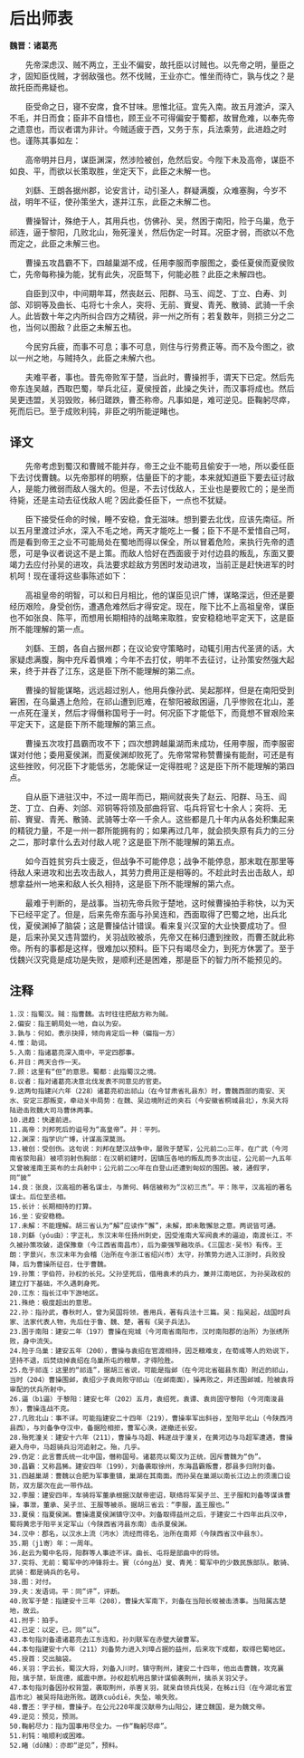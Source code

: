 # 后出师表

**魏晋：诸葛亮**

　　先帝深虑汉、贼不两立，王业不偏安，故托臣以讨贼也。以先帝之明，量臣之才，固知臣伐贼，才弱敌强也。然不伐贼，王业亦亡。惟坐而待亡，孰与伐之？是故托臣而弗疑也。

　　臣受命之日，寝不安席，食不甘味。思惟北征。宜先入南。故五月渡泸，深入不毛，并日而食；臣非不自惜也，顾王业不可得偏安于蜀都，故冒危难，以奉先帝之遗意也，而议者谓为非计。今贼适疲于西，又务于东，兵法乘劳，此进趋之时也。谨陈其事如左：

　　高帝明并日月，谋臣渊深，然涉险被创，危然后安。今陛下未及高帝，谋臣不如良、平，而欲以长策取胜，坐定天下，此臣之未解一也。

　　刘繇、王朗各据州郡，论安言计，动引圣人，群疑满腹，众难塞胸，今岁不战，明年不征，使孙策坐大，遂并江东，此臣之未解二也。

　　曹操智计，殊绝于人，其用兵也，仿佛孙、吴，然困于南阳，险于乌巢，危于祁连，逼于黎阳，几败北山，殆死潼关，然后伪定一时耳。况臣才弱，而欲以不危而定之，此臣之未解三也。

　　曹操五攻昌霸不下，四越巢湖不成，任用李服而李服图之，委任夏侯而夏侯败亡，先帝每称操为能，犹有此失，况臣驽下，何能必胜？此臣之未解四也。

　　自臣到汉中，中间期年耳，然丧赵云、阳群、马玉、阎芝、丁立、白寿、刘郃、邓铜等及曲长、屯将七十余人，突将、无前、賨叟、青羌、散骑、武骑一千余人。此皆数十年之内所纠合四方之精锐，非一州之所有；若复数年，则损三分之二也，当何以图敌？此臣之未解五也。

　　今民穷兵疲，而事不可息；事不可息，则住与行劳费正等。而不及今图之，欲以一州之地，与贼持久，此臣之未解六也。

　　夫难平者，事也。昔先帝败军于楚，当此时，曹操拊手，谓天下已定。然后先帝东连吴越，西取巴蜀，举兵北征，夏侯授首，此操之失计，而汉事将成也。然后吴更违盟，关羽毁败，秭归蹉跌，曹丕称帝。凡事如是，难可逆见。臣鞠躬尽瘁，死而后已。至于成败利钝，非臣之明所能逆睹也。



## 译文
　　先帝考虑到蜀汉和曹贼不能并存，帝王之业不能苟且偷安于一地，所以委任臣下去讨伐曹魏。以先帝那样的明察，估量臣下的才能，本来就知道臣下要去征讨敌人，是能力微弱而敌人强大的。但是，不去讨伐敌人，王业也是要败亡的；是坐而待毙，还是主动去征伐敌人呢？因此委任臣下，一点也不犹疑。

　　臣下接受任命的时候，睡不安稳，食无滋味。想到要去北伐，应该先南征。所以五月里渡过泸水，深入不毛之地，两天才能吃上一餐；臣下不是不爱惜自己呵，而是看到帝王之业不可能局处在蜀地而得以保全，所以冒着危险，来执行先帝的遗愿，可是争议者说这不是上策。而敌人恰好在西面疲于对付边县的叛乱，东面又要竭力去应付孙吴的进攻，兵法要求趁敌方劳困时发动进攻，当前正是赶快进军的时机呵！现在谨将这些事陈述如下：

　　高祖皇帝的明智，可以和日月相比，他的谋臣见识广博，谋略深远，但还是要经历艰险，身受创伤，遭遇危难然后才得安定。现在，陛下比不上高祖皇帝，谋臣也不如张良、陈平，而想用长期相持的战略来取胜，安安稳稳地平定天下，这是臣所不能理解的第一点。

　　刘繇、王朗，各自占据州郡；在议论安守策略时，动辄引用古代圣贤的话，大家疑虑满腹，胸中充斥着惧难；今年不去打仗，明年不去征讨，让孙策安然强大起来，终于并吞了江东，这是臣下所不能理解的第二点。

　　曹操的智能谋略，远远超过别人，他用兵像孙武、吴起那样，但是在南阳受到窘困，在乌巢遇上危险，在祁山遭到厄难，在黎阳被敌困逼，几乎惨败在北山，差一点死在潼关，然后才得僭称国号于一时。何况臣下才能低下，而竟想不冒艰险来平定天下，这是臣下所不能理解的第三点。

　　曹操五次攻打昌霸而攻不下；四次想跨越巢湖而未成功，任用李服，而李服密谋对付他；委用夏侯渊，而夏侯渊却败死了。先帝常常称赞曹操有能耐，可还是有这些挫败，何况臣下才能低劣，怎能保证一定得胜呢？这是臣下所不能理解的第四点。

　　自从臣下进驻汉中，不过一周年而已，期间就丧失了赵云、阳群、马玉、阎芝、丁立、白寿、刘郃、邓铜等将领及部曲将官、屯兵将官七十余人；突将、无前、賨叟、青羌、散骑、武骑等士卒一千余人。这些都是几十年内从各处积集起来的精锐力量，不是一州一郡所能拥有的；如果再过几年，就会损失原有兵力的三分之二，那时拿什么去对付敌人呢？这是臣下所不能理解的第五点。

　　如今百姓贫穷兵士疲乏，但战争不可能停息；战争不能停息，那末耽在那里等待敌人来进攻和出去攻击敌人，其劳力费用正是相等的。不趁此时去出击敌人，却想拿益州一地来和敌人长久相持，这是臣下所不能理解的第六点。

　　最难于判断的，是战事。当初先帝兵败于楚地，这时候曹操拍手称快，以为天下已经平定了。但是，后来先帝东面与孙吴连和，西面取得了巴蜀之地，出兵北伐，夏侯渊掉了脑袋；这是曹操估计错误。看来复兴汉室的大业快要成功了。但是，后来孙吴又违背盟约，关羽战败被杀，先帝又在秭归遭到挫败，而曹丕就此称帝。所有的事都是这样，很难加以预料。臣下只有竭尽全力，到死方休罢了。至于伐魏兴汉究竟是成功是失败，是顺利还是困难，那是臣下的智力所不能预见的。

## 注释

    1.汉：指蜀汉。贼：指曹魏。古时往往把敌方称为贼。
    2.偏安：指王朝局处一地，自以为安。
    3.孰与：何如，表示抉择，倾向肯定后一种（偏指一方）
    4.惟：助词。
    5.入南：指诸葛亮深入南中，平定四郡事。
    6.并日：两天合作一天。
    7.顾：这里有“但”的意思。蜀都：此指蜀汉之境。
    8.议者：指对诸葛亮决意北伐发表不同意见的官吏。
    9.这两句指建兴六年（228）诸葛亮初出祁山（在今甘肃省礼县东）时，曹魏西部的南安、天水、安定三郡叛变，牵动关中局势：在魏、吴边境附近的夹石（今安徽省桐城县北），东吴大将陆逊击败魏大司马曹休两事。
    10.进趋：快速前进。
    11.高帝：刘邦死后的谥号为“高皇帝”。并：平列。
    12.渊深：指学识广博，计谋高深莫测。
    13.被创：受创伤。这句说：刘邦在楚汉战争中，屡败于楚军，公元前二○三年，在广武（今河南省荥阳县）被项羽射伤胸部：在汉朝初建时，因镇压各地的叛乱而多次出征，公元前一九五年又曾被淮南王英布的士兵射中；公元前二○○年在白登山还遭到匈奴的围困。被，通假字，同“披”
    14.良：张良，汉高祖的著名谋士，与萧何、韩信被称为“汉初三杰”。平：陈平，汉高祖的著名谋士。后位至丞相。
    15.长计：长期相持的打算。
    16.坐：安安稳稳。
    17.未解：不能理解。胡三省认为“解”应读作“懈”，未解，即未敢懈怠之意。两说皆可通。
    18.刘繇（yóu由）：字正礼，东汉末年任扬州刺史，因受淮南大军阀袁术的逼迫，南渡长江，不久被孙策攻破，退保豫章（今江西省南昌市），后为豪强笮融攻杀。《三国志·吴书》有传。王朗：字景兴，东汉末年为会稽（治所在今浙江省绍兴市）太守，孙策势力进入江浙时，兵败投降，后为曹操所征召，仕于曹魏。
    19.孙策：字伯符，孙权的长兄。父孙坚死后，借用袁术的兵力，兼并江南地区，为孙吴政权的建立打下基础，不久遇刺身死。
    20.江东：指长江中下游地区。
    21.殊绝：极度超出的意思。
    22.孙：指孙武，春秋时人，曾为吴国将领，善用兵，著有兵法十三篇。吴：指吴起，战国时兵家、法家代表人物，先后仕于鲁、魏、楚，著有《吴子兵法》。
    23.困于南阳：建安二年（197）曹操在宛城（今河南省南阳市，汉时南阳郡的治所）为张绣所败，身中流矢。
    24.险于乌巢：建安五年（200），曹操与袁绍在官渡相持，因乏粮难支，在荀彧等人的劝说下，坚持不退，后焚烧掉袁绍在乌巢所屯的粮草，才得险胜。
    25.危于祁连：这里的“祁连”，据胡三省说，可能是指邺（在今河北省磁县东南）附近的祁山，当时（204）曹操围邺，袁绍少子袁尚败守祁山（在邺南面），操再败之，并还围邺城，险被袁将审配的伏兵所射中。
    26.逼（bì逼）于黎阳：建安七年（202）五月，袁绍死，袁谭、袁尚固守黎阳（今河南浚县东），曹操连战不克。
    27.几败北山：事不详。可能指建安二十四年（219），曹操率军出斜谷，至阳平北山（今陕西沔县西），与刘备争夺汉中，备据险相拒，曹军心涣，遂撤还长安。
    28.殆死潼关：建安十六年（211），曹操与马超、韩遂战于潼关，在黄河边与马超军遭遇，曹操避入舟中，马超骑兵沿河追射之。殆，几乎。
    29.伪定：此言曹氏统一北中国，僭称国号。诸葛亮以蜀汉为正统，因斥曹魏为“伪”。
    30.昌霸：又称昌豨。建安四年（199），刘备袭取徐州，东海昌霸叛曹，郡县多归附刘备。
    31.四越巢湖：曹魏以合肥为军事重镇，巢湖在其南面。而孙吴在巢湖以南长江边上的须濡口设防，双方屡次在此一带作战。
    32.李服：建安四年，车骑将军董承根据汉献帝密诏，联络将军吴子兰、王子服和刘备等谋诛曹操，事泄，董承、吴子兰、王服等被杀。据胡三省云：“李服，盖王服也。”
    33.夏侯：指夏侯渊。曹操遣夏侯渊镇守汉中。刘备取得益州之后，于建安二十四年出兵汉中，蜀将黄忠于阳平关定军山（今陕西省沔县东南）击杀夏侯渊。
    34.汉中：郡名，以汉水上流（沔水）流经而得名，治所在南郑（今陕西省汉中县东）。
    35.期（jì寄）年：一周年。
    36.赵云为蜀中名将，阳群等人事迹不详。曲长、屯将是部曲中的将领。
    37.突将、无前：蜀军中的冲锋将士。賨（cóng丛）叟、青羌：蜀军中的少数民族部队。散骑、武骑：都是骑兵的名号。
    38.图：对付。
    39.夫：发语词。平：同“评”，评断。
    40.败军于楚：指建安十三年（208），曹操大军南下，刘备在当阳长坂被击溃事。当阳属古楚地，故云。
    41.拊手：拍手。
    42.已定：以定，已，同“以”。
    43.本句指刘备遣诸葛亮去江东连和，孙刘联军在赤壁大破曹军。
    44.本句指建安十六年（211）刘备势力进入刘璋占据的益州，后来攻下成都，取得巴蜀地区。
    45.授首：交出脑袋。
    46.关羽：字云长，蜀汉大将，刘备入川时，镇守荆州，建安二十四年，他出击曹魏，攻克襄阳，擒于禁，斩庞德，威震中原。孙权趁机用吕蒙计谋偷袭荆州，擒杀关羽父子。
    47.本句指刘备因孙权背盟，袭取荆州，杀害关羽，就亲自领兵伐吴，在秭zi归（在今湖北省宜昌市北）被吴将陆逊所败。蹉跌cuōdiē，失坠，喻失败。
    48.曹丕：字子桓，曹操子。在公元220年废汉献帝为山阳公，建立魏国，是为魏文帝。
    49.逆见：预见，预测。
    50.鞠躬尽力：指为国事用尽全力。一作“鞠躬尽瘁”。
    51.利钝：喻顺利或困难。
    52.睹（dǔ赌）：亦即“逆见”，预料。